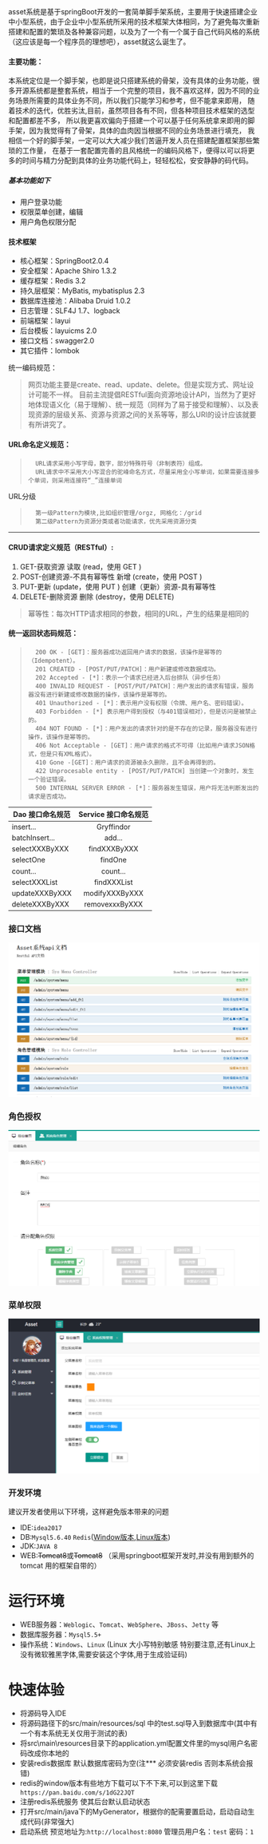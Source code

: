 
asset系统是基于springBoot开发的一套简单脚手架系统，主要用于快速搭建企业中小型系统，由于企业中小型系统所采用的技术框架大体相同，为了避免每次重新搭建和配置的繁琐及各种兼容问题，以及为了一个有一个属于自己代码风格的系统（这应该是每一个程序员的理想吧），asset就这么诞生了。


#### 主要功能：
   本系统定位是一个脚手架，也即是说只搭建系统的骨架，没有具体的业务功能，很多开源系统都是整套系统，相当于一个完整的项目，我不喜欢这样，因为不同的业务场景所需要的具体业务不同，所以我们只能学习和参考，但不能拿来即用，   随着技术的迭代，优胜劣汰,目前，虽然项目各有不同，但各种项目技术框架的选型和配置都差不多，   所以我更喜欢偏向于搭建一个可以基于任何系统拿来即用的脚手架，因为我觉得有了骨架，具体的血肉因当根据不同的业务场景进行填充，   我相信一个好的脚手架，一定可以大大减少我们苦逼开发人员在搭建配置框架那些繁琐的工作量，   在基于一套配置完善的且风格统一的编码风格下，便得以可以将更多的时间与精力分配到具体的业务功能代码上，轻轻松松，安安静静的码代码。
   ##### 基本功能如下
   * 用户登录功能
   * 权限菜单创建，编辑
   * 用户角色权限分配

#### 技术框架

   * 核心框架：SpringBoot2.0.4
   * 安全框架：Apache Shiro 1.3.2
   * 缓存框架：Redis 3.2
   * 持久层框架：MyBatis, mybatisplus 2.3
   * 数据库连接池：Alibaba Druid 1.0.2
   * 日志管理：SLF4J 1.7、logback
   * 前端框架：layui
   * 后台模板：layuicms 2.0
   * 接口文档：swagger2.0
   * 其它插件：lombok

统一编码规范：
>网页功能主要是create、read、update、delete。但是实现方式、网址设计可能不一样。
>目前主流提倡RESTful面向资源地设计API，当然为了更好地体现语义化（易于理解）、统一规范（同样为了易于接受和理解）、以及表现资源的层级关系、资源与资源之间的关系等等，那么URI的设计应该就要有所讲究了。

  
#### URL命名定义规范：

>       URL请求采用小写字母，数字，部分特殊符号（非制表符）组成。  
>       URL请求中不采用大小写混合的驼峰命名方式，尽量采用全小写单词，如果需要连接多个单词，则采用连接符“_”连接单词
URL分级
>       第一级Pattern为模块,比如组织管理/orgz, 网格化：/grid
>       第二级Pattern为资源分类或者功能请求，优先采用资源分类
  ****
#### CRUD请求定义规范（RESTful）:  
   1.  GET-获取资源
     读取 (read，使用 GET )
   2.  POST-创建资源-不具有幂等性
    新增 (create，使用 POST )
   3.  PUT-更新 (update，使用 PUT )
    创建（更新）资源-具有幂等性
   4. DELETE-删除资源
    删除 (destroy，使用 DELETE)
>幂等性：每次HTTP请求相同的参数，相同的URL，产生的结果是相同的

#### 统一返回状态码规范：
>       200 OK - [GET]：服务器成功返回用户请求的数据，该操作是幂等的（Idempotent）。
>       201 CREATED - [POST/PUT/PATCH]：用户新建或修改数据成功。
>       202 Accepted - [*]：表示一个请求已经进入后台排队（异步任务）
>       400 INVALID REQUEST - [POST/PUT/PATCH]：用户发出的请求有错误，服务器没有进行新建或修改数据的操作，该操作是幂等的。
>       401 Unauthorized - [*]：表示用户没有权限（令牌、用户名、密码错误）。
>       403 Forbidden - [*] 表示用户得到授权（与401错误相对），但是访问是被禁止的。
>       404 NOT FOUND - [*]：用户发出的请求针对的是不存在的记录，服务器没有进行操作，该操作是幂等的。
>       406 Not Acceptable - [GET]：用户请求的格式不可得（比如用户请求JSON格式，但是只有XML格式）。
>       410 Gone -[GET]：用户请求的资源被永久删除，且不会再得到的。
>       422 Unprocesable entity - [POST/PUT/PATCH] 当创建一个对象时，发生一个验证错误。
>       500 INTERNAL SERVER ERROR - [*]：服务器发生错误，用户将无法判断发出的请求是否成功。

|Dao 接口命名规范   |  Service 接口命名规范|
 | - | :-: |  
|insert... | Gryffindor| 
| batchInsert... | add...| 
|selectXXXByXXX | findXXXByXXX| 
|selectOne|findOne|
|count...|count...|
|selectXXXList|findXXXList|
|updateXXXByXXX|modifyXXXByXXX|
|deleteXXXByXXX|removexxxByXXX|

### 接口文档
![接口文档](https://github.com/He-JD/Asset/raw/master/image/api-doc.jpg)

### 角色授权
![角色授权](https://github.com/He-JD/Asset/raw/master/image/authorization.jpg)

### 菜单权限
![菜单权限](https://github.com/He-JD/Asset/raw/master/image/menu.jpg)




### 开发环境
建议开发者使用以下环境，这样避免版本带来的问题
* IDE:`idea2017`
* DB:`Mysql5.6.40`  `Redis`(<a href="https://github.com/MicrosoftArchive/redis/releases" target="_blank">Window版本</a>,<a href="https://redis.io/download" target="_blank">Linux版本</a>)
* JDK:`JAVA 8`
* WEB:<del>Tomcat8</del>或<del>Tomcat8</del> （采用springboot框架开发时,并没有用到额外的tomcat 用的框架自带的）

# 运行环境
* WEB服务器：`Weblogic`、`Tomcat`、`WebSphere`、`JBoss`、`Jetty` 等
* 数据库服务器：`Mysql5.5+`
* 操作系统：`Windows`、`Linux` (Linux 大小写特别敏感 特别要注意,还有Linux上没有微软雅黑字体,需要安装这个字体,用于生成验证码)

# 快速体验
* 将源码导入IDE 
* 将源码路径下的src/main/resources/sql 中的test.sql导入到数据库中(其中有一个有本系统无关仅用于测试的表)
* 将src\main\resources目录下的application.yml配置文件里的mysql用户名密码改成你本地的
* 安装redis数据库 默认数据库密码为空(注*** 必须安装redis 否则本系统会报错)
* redis的window版本有些地方下载可以下不下来,可以到这里下载`https://pan.baidu.com/s/1dG22JQT`  
* 注册redis系统服务  使其后台默认启动状态
* 打开src/main/java下的MyGenerator，根据你的配需要置启动，启动自动生成代码(非常强大)
* 启动系统 预览地址为:`http://localhost:8080`  管理员用户名：`test` 密码：`1`









